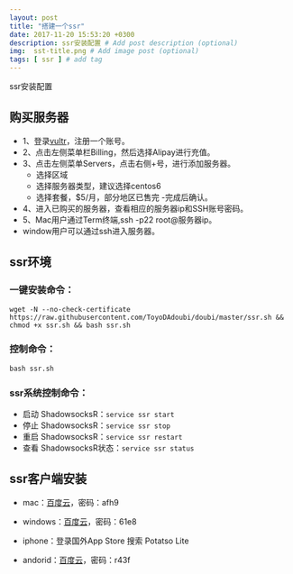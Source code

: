 ```yaml
---
layout: post
title: "搭建一个ssr"
date: 2017-11-20 15:53:20 +0300
description: ssr安装配置 # Add post description (optional)
img:  sst-title.png # Add image post (optional)
tags: [ ssr ] # add tag
---
```

ssr安装配置

## 购买服务器

+ 1、登录[vultr]([https://www.vultr.com/?ref=7250193)，注册一个账号。
+ 2、点击左侧菜单栏Billing，然后选择Alipay进行充值。
+ 3、点击左侧菜单Servers，点击右侧+号，进行添加服务器。
	- 选择区域
	- 选择服务器类型，建议选择centos6
	- 选择套餐，$5/月，部分地区已售完
	-完成后确认。
+ 4、进入已购买的服务器，查看相应的服务器ip和SSH账号密码。
+ 5、Mac用户通过Term终端,ssh -p22 root@服务器ip。
+ 	window用户可以通过ssh进入服务器。

## ssr环境

### 一键安装命令：

	wget -N --no-check-certificate https://raw.githubusercontent.com/ToyoDAdoubi/doubi/master/ssr.sh && chmod +x ssr.sh && bash ssr.sh

### 控制命令：

	bash ssr.sh

### ssr系统控制命令：

  - 启动 ShadowsocksR：`service ssr start`
  - 停止 ShadowsocksR：`service ssr stop`
  - 重启 ShadowsocksR：`service ssr restart`
  - 查看 ShadowsocksR状态：`service ssr status`

## ssr客户端安装

- mac：[百度云](https://pan.baidu.com/s/1o8xFTkI)，密码：afh9

- windows：[百度云](https://pan.baidu.com/s/1cfN4su)，密码：61e8

- iphone：登录国外App Store 搜索 Potatso Lite

- andorid：[百度云](https://pan.baidu.com/s/1dE9TpSl)，密码：r43f

